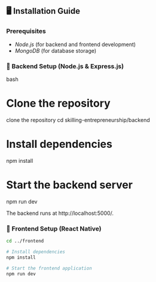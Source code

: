 ## 🖥️ Installation Guide
### Prerequisites
- *Node.js* (for backend and frontend development)
- *MongoDB* (for database storage)

### 🔹 Backend Setup (Node.js & Express.js)
bash
# Clone the repository
clone the repository 
cd skilling-entrepreneurship/backend

# Install dependencies
npm install

# Start the backend server
npm run dev

The backend runs at http://localhost:5000/.

### 🔹 Frontend Setup (React Native)
```bash
cd ../frontend

# Install dependencies
npm install

# Start the frontend application
npm run dev
